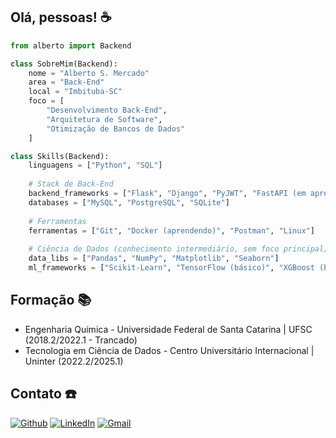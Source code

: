 ## Olá, pessoas! ☕

~~~Python
from alberto import Backend

class SobreMim(Backend):
    nome = "Alberto S. Mercado"
    area = "Back-End"
    local = "Imbituba-SC"
    foco = [
        "Desenvolvimento Back-End",
        "Arquitetura de Software",
        "Otimização de Bancos de Dados"
    ]

class Skills(Backend):
    linguagens = ["Python", "SQL"]
    
    # Stack de Back-End
    backend_frameworks = ["Flask", "Django", "PyJWT", "FastAPI (em aprendizado)"]
    databases = ["MySQL", "PostgreSQL", "SQLite"]
    
    # Ferramentas
    ferramentas = ["Git", "Docker (aprendendo)", "Postman", "Linux"]
    
    # Ciência de Dados (conhecimento intermediário, sem foco principal)
    data_libs = ["Pandas", "NumPy", "Matplotlib", "Seaborn"]
    ml_frameworks = ["Scikit-Learn", "TensorFlow (básico)", "XGBoost (básico)"]
~~~~
## Formação 📚
- Engenharia Química - Universidade Federal de Santa Catarina | UFSC (2018.2/2022.1 - Trancado)
- Tecnologia em Ciência de Dados - Centro Universitário Internacional | Uninter (2022.2/2025.1)
## Contato ☎️
<p>
<a href="https://github.com/A1b3rt0M3rcad0" target="_blank"><img alt="Github" src="https://img.shields.io/badge/GitHub-%2312100E.svg?&style=for-the-badge&logo=Github&logoColor=white" /></a> 
<a href="https://www.linkedin.com/in/alberto-mercado-bb998b214" target="_blank"><img alt="LinkedIn" src="https://img.shields.io/badge/linkedin-%230077B5.svg?&style=for-the-badge&logo=linkedin&logoColor=white" /></a>
<a href="mailto:alberto.zimba2013@gmail.com" target="_blank"><img alt="Gmail" src="https://img.shields.io/badge/Gmail-%23D14836.svg?&style=for-the-badge&logo=Gmail&logoColor=white" /></a>
</p>
